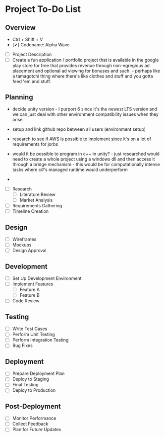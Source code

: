 # Project To-Do List

## Overview

- Ctrl + Shift + V
- [✔] Codename: Alpha Wave
- [ ] Project Description
- [ ] Create a fun application / portfolio project that is available in the google play store for free that provides revenue through non-egregious ad placement and optional ad viewing for bonuses and such.  - perhaps like a tamagotchi thing where there's like clothes and stuff and you gotta feed 'em and stuff.

## Planning

- decide unity version - I purport 6 since it's the newest LTS version and we can just deal with other environment compatibility issues when they arise.

- setup and link github repo between all users (environment setup)
- research to see if AWS is possible to implement since it's on a lot of requirements for jorbs
- would it be possible to program in c++ in unity? - just researched would need to create a whole project using a windows dll and then access it through a bridge mechanism - this would be for computationally intense tasks where c#'s managed runtime would underperform
- 
- [ ] Research
  - [ ] Literature Review
  - [ ] Market Analysis

- [ ] Requirements Gathering
- [ ] Timeline Creation

## Design

- [ ] Wireframes
- [ ] Mockups
- [ ] Design Approval

## Development

- [ ] Set Up Development Environment
- [ ] Implement Features
  - [ ] Feature A
  - [ ] Feature B
- [ ] Code Review

## Testing

- [ ] Write Test Cases
- [ ] Perform Unit Testing
- [ ] Perform Integration Testing
- [ ] Bug Fixes

## Deployment

- [ ] Prepare Deployment Plan
- [ ] Deploy to Staging
- [ ] Final Testing
- [ ] Deploy to Production

## Post-Deployment

- [ ] Monitor Performance
- [ ] Collect Feedback
- [ ] Plan for Future Updates
